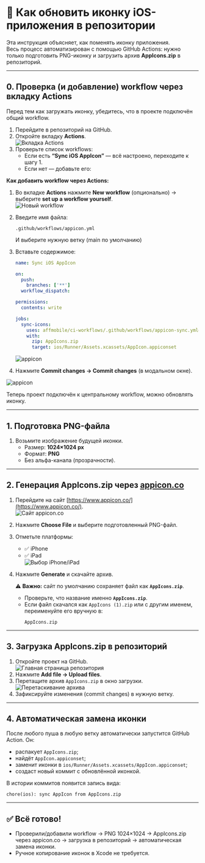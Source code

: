 # 🔄 Как обновить иконку iOS-приложения в репозитории

Эта инструкция объясняет, как поменять иконку приложения.  
Весь процесс автоматизирован с помощью GitHub Actions: нужно только подготовить PNG-иконку и загрузить архив **AppIcons.zip** в репозиторий.

---

## 0. Проверка (и добавление) workflow через вкладку Actions

Перед тем как загружать иконку, убедитесь, что в проекте подключён общий workflow.

1. Перейдите в репозиторий на GitHub.
2. Откройте вкладку **Actions**.  
   ![Вкладка Actions](screenshots/1.jpg)
3. Проверьте список workflows:
   - Если есть **“Sync iOS AppIcon”** — всё настроено, переходите к шагу 1.
   - Если нет — добавьте его:

**Как добавить workflow через Actions:**

1. Во вкладке **Actions** нажмите **New workflow** (опционально) -> выберите **set up a workflow yourself**.  
   ![Новый workflow](screenshots/2.jpg)
2. Введите имя файла:
   ```
   .github/workflows/appicon.yml
   ```
   И выберите нужную ветку (main по умолчанию)
3. Вставьте содержимое:
   ```yaml
   name: Sync iOS AppIcon

   on:
     push:
       branches: ['**']
     workflow_dispatch:

   permissions:
     contents: write

   jobs:
     sync-icons:
       uses: affmobile/ci-workflows/.github/workflows/appicon-sync.yml@main
       with:
         zip: AppIcons.zip
         target: ios/Runner/Assets.xcassets/AppIcon.appiconset
   ```

   ![appicon](screenshots/3.jpg)

4. Нажмите **Commit changes → Commit changes** (в модальном окне).

![appicon](screenshots/4.jpg)

Теперь проект подключён к центральному workflow, можно обновлять иконку.

---

## 1. Подготовка PNG-файла

1. Возьмите изображение будущей иконки.  
   - Размер: **1024×1024 px**  
   - Формат: **PNG**  
   - Без альфа-канала (прозрачности).

---

## 2. Генерация AppIcons.zip через [appicon.co](https://www.appicon.co/)

1. Перейдите на сайт [https://www.appicon.co/](https://www.appicon.co/).  
   ![Сайт appicon.co](screenshots/5.jpg)
2. Нажмите **Choose File** и выберите подготовленный PNG-файл.  
3. Отметьте платформы:  
   - ✅ iPhone  
   - ✅ iPad  
   ![Выбор iPhone/iPad](screenshots/6.jpg)
4. Нажмите **Generate** и скачайте архив.  

   ⚠️ **Важно:** сайт по умолчанию сохраняет файл как **`AppIcons.zip`**.  
   - Проверьте, что название именно **`AppIcons.zip`**.  
   - Если файл скачался как `AppIcons (1).zip` или с другим именем, переименуйте его вручную в:
     ```
     AppIcons.zip
     ```
---

## 3. Загрузка AppIcons.zip в репозиторий

1. Откройте проект на GitHub.  
   ![Главная страница репозитория](screenshots/7.jpg)
2. Нажмите **Add file → Upload files**.  
3. Перетащите архив `AppIcons.zip` в окно загрузки.  
   ![Перетаскивание архива](screenshots/8.jpg)
4. Зафиксируйте изменения (commit changes) в нужную ветку.

---

## 4. Автоматическая замена иконки

После любого пуша в любую ветку автоматически запустится GitHub Action. Он:
- распакует `AppIcons.zip`;
- найдёт `AppIcon.appiconset`;
- заменит иконки в `ios/Runner/Assets.xcassets/AppIcon.appiconset`;
- создаст новый коммит с обновлённой иконкой.

В истории коммитов появится запись вида:
```
chore(ios): sync AppIcon from AppIcons.zip
```
---

## ✅ Всё готово!

- Проверили/добавили workflow → PNG 1024×1024 → AppIcons.zip через appicon.co → загрузка в репозиторий → автоматическая замена иконки.  
- Ручное копирование иконок в Xcode не требуется.
